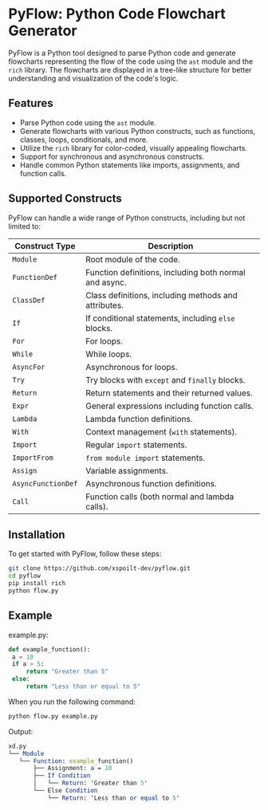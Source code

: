 # PyFlow: Python Code Flowchart Generator

PyFlow is a Python tool designed to parse Python code and generate flowcharts representing the flow of the code using the `ast` module and the `rich` library. The flowcharts are displayed in a tree-like structure for better understanding and visualization of the code's logic.

## Features

- Parse Python code using the `ast` module.
- Generate flowcharts with various Python constructs, such as functions, classes, loops, conditionals, and more.
- Utilize the `rich` library for color-coded, visually appealing flowcharts.
- Support for synchronous and asynchronous constructs.
- Handle common Python statements like imports, assignments, and function calls.

## Supported Constructs

PyFlow can handle a wide range of Python constructs, including but not limited to:

| **Construct Type**             | **Description**                                           |
|---------------------------------|-----------------------------------------------------------|
| `Module`                       | Root module of the code.                                  |
| `FunctionDef`                  | Function definitions, including both normal and async.     |
| `ClassDef`                     | Class definitions, including methods and attributes.       |
| `If`                           | If conditional statements, including `else` blocks.        |
| `For`                          | For loops.                                                 |
| `While`                        | While loops.                                               |
| `AsyncFor`                     | Asynchronous for loops.                                   |
| `Try`                          | Try blocks with `except` and `finally` blocks.             |
| `Return`                       | Return statements and their returned values.              |
| `Expr`                         | General expressions including function calls.             |
| `Lambda`                       | Lambda function definitions.                              |
| `With`                         | Context management (`with` statements).                    |
| `Import`                       | Regular `import` statements.                               |
| `ImportFrom`                   | `from module import` statements.                          |
| `Assign`                       | Variable assignments.                                     |
| `AsyncFunctionDef`             | Asynchronous function definitions.                        |
| `Call`                         | Function calls (both normal and lambda calls).             |

## Installation

To get started with PyFlow, follow these steps:
   ```bash
   git clone https://github.com/xspoilt-dev/pyflow.git
   cd pyflow
   pip install rich
   python flow.py
   ```

## Example 
example.py:
   ```python
  def example_function():
    a = 10
    if a > 5:
        return "Greater than 5"
    else:
        return "Less than or equal to 5"

   ```
When you run the following command:
   ```bash
   python flow.py example.py
   ```

Output: 
 ```mathematica
xd.py
└── Module
    └── Function: example_function()
        ├── Assignment: a = 10
        ├── If Condition
        │   └── Return: 'Greater than 5'
        └── Else Condition
            └── Return: 'Less than or equal to 5'
   
   ```
